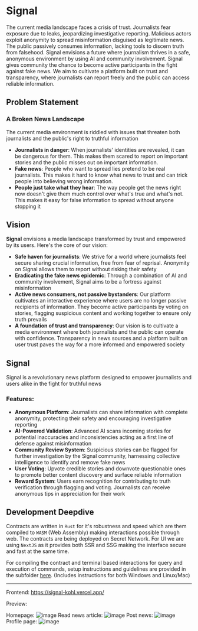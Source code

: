 # Signal

The current media landscape faces a crisis of trust. Journalists fear exposure due to leaks, jeopardizing investigative reporting. Malicious actors exploit anonymity to spread misinformation disguised as legitimate news. The public passively consumes information, lacking tools to discern truth from falsehood. Signal envisions a future where journalism thrives in a safe, anonymous environment by using AI and community involvement. Signal gives community the chance to become active participants in the fight against fake news. We aim to cultivate a platform built on trust and transparency, where journalists can report freely and the public can access reliable information.

## Problem Statement
### A Broken News Landscape
The current media environment is riddled with issues that threaten both journalists and the public's right to truthful information

- **Journalists in danger**: When journalists' identities are revealed, it can be dangerous for them. This makes them scared to report on important stories and the public misses out on important information.
- **Fake news**: People who want to spread lies pretend to be real journalists. This makes it hard to know what news to trust and can trick people into believing wrong information.
- **People just take what they hear**: The way people get the news right now doesn't give them much control over what's true and what's not. This makes it easy for false information to spread without anyone stopping it

## Vision
**Signal** envisions a media landscape transformed by trust and empowered by its users. Here's the core of our vision:

- **Safe haven for journalists**: We strive for a world where journalists feel secure sharing crucial information, free from fear of reprisal. Anonymity on Signal allows them to report without risking their safety
- **Eradicating the fake news epidemic**: Through a combination of AI and community involvement, Signal aims to be a fortress against misinformation
- **Active news consumers, not passive bystanders**: Our platform cultivates an interactive experience where users are no longer passive recipients of information. They become active participants by voting on stories, flagging suspicious content and working together to ensure only truth prevails
- **A foundation of trust and transparency**: Our vision is to cultivate a media environment where both journalists and the public can operate with confidence. Transparency in news sources and a platform built on user trust paves the way for a more informed and empowered society
  

## Signal
Signal is a revolutionary news platform designed to empower journalists and users alike in the fight for truthful news

### Features:
- **Anonymous Platform**: Journalists can share information with complete anonymity, protecting their safety and encouraging investigative reporting
- **AI-Powered Validation**: Advanced AI scans incoming stories for potential inaccuracies and inconsistencies acting as a first line of defense against misinformation
- **Community Review System**: Suspicious stories can be flagged for further investigation by the Signal community, harnessing collective intelligence to identify and remove fake news
- **User Voting**: Upvote credible stories and downvote questionable ones to promote better content discovery and surface reliable information
- **Reward System**: Users earn recognition for contributing to truth verification through flagging and voting. Journalists can receive anonymous tips in appreciation for their work

## Development Deepdive

Contracts are written in `Rust` for it's robustness and speed which are them compiled to `WASM` (Web Assembly) making interactions possible through web. The contracts are being deployed on Secret Network. For UI we are using `NextJS` as it provides both SSR and SSG making the interface secure and fast at the same time.

For compiling the contract and terminal based interactions for query and execution of commands, setup instructions and guidelines are provided in the subfolder [here](https://github.com/KarthikS373/signal/tree/main/contract#readme). (Includes instructions for both Windows and Linux/Mac)

---

Frontend: https://signal-kohl.vercel.app/

Preview:

Homepage:
![image](https://github.com/KarthikS373/signal/assets/31801256/c1416487-ef28-4549-9fa7-6b1651f70730)
Read news article:
![image](https://github.com/KarthikS373/signal/assets/31801256/45fe3029-9849-4aeb-a0b0-c383ab277e7f)
Post news:
![image](https://github.com/KarthikS373/signal/assets/31801256/cba828a4-44ed-4a4c-85f1-65fa96ae81ae)
Profile page:
![image](https://github.com/KarthikS373/signal/assets/31801256/50631a28-b21d-4f83-9260-421bacdf74ad)

